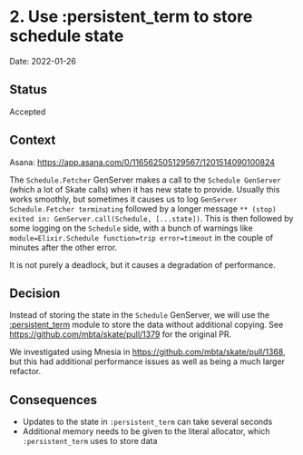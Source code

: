 # 2. Use :persistent_term to store schedule state

Date: 2022-01-26

## Status

Accepted

## Context

Asana: https://app.asana.com/0/116562505129567/1201514090100824

The `Schedule.Fetcher` GenServer makes a call to the `Schedule GenServer` (which a
lot of Skate calls) when it has new state to provide. Usually this works
smoothly, but sometimes it causes us to log `GenServer Schedule.Fetcher
terminating` followed by a longer message `** (stop) exited in:
GenServer.call(Schedule, [...state])`. This is then followed by some logging on
the `Schedule` side, with a bunch of warnings like `module=Elixir.Schedule
function=trip error=timeout` in the couple of minutes after the other error.

It is not purely a deadlock, but it causes a degradation of performance.

## Decision

Instead of storing the state in the `Schedule` GenServer, we will use the
[:persistent_term](https://www.erlang.org/doc/man/persistent_term.html) module
to store the data without additional copying. See
https://github.com/mbta/skate/pull/1379 for the original PR.

We investigated using Mnesia in https://github.com/mbta/skate/pull/1368, but
this had additional performance issues as well as being a much larger refactor.

## Consequences

- Updates to the state in `:persistent_term` can take several seconds
- Additional memory needs to be given to the literal allocator, which
  `:persistent_term` uses to store data
